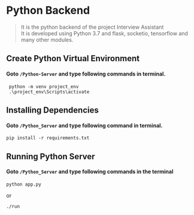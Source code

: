 # Python Backend

> It is the python backend of the project Interview Assistant  
> It is developed using Python 3.7 and flask, socketio, tensorflow and many other modules.

## Create Python Virtual Environment

#### Goto ```/Python-Server``` and type following commands in terminal.

```
 python -m venv project_env
 .\project_env\Scripts\activate
```

## Installing Dependencies

#### Goto ```/Python_Server``` and type following command in terminal.
```
pip install -r requirements.txt
```

## Running Python Server

#### Goto ```/Python_Server``` and type following commands in the terminal
```
python app.py
```
or 
```
./run
```
